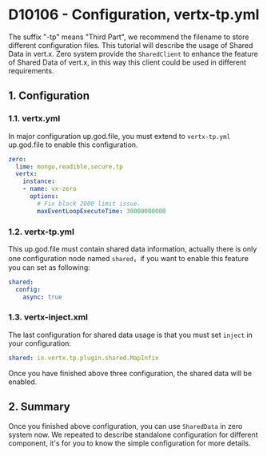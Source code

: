 # D10106 - Configuration, vertx-tp.yml

The suffix "-tp" means "Third Part", we recommend the filename to store different configuration files. This tutorial
will describe the usage of Shared Data in vert.x. Zero system provide the `SharedClient` to enhance the feature of
Shared Data of vert.x, in this way this client could be used in different requirements.

## 1. Configuration

### 1.1. vertx.yml

In major configuration up.god.file, you must extend to `vertx-tp.yml` up.god.file to enable this configuration.

```yaml
zero:
  lime: mongo,readible,secure,tp
  vertx:
    instance:
    - name: vx-zero
      options:
        # Fix block 2000 limit issue.
        maxEventLoopExecuteTime: 30000000000
```

### 1.2. vertx-tp.yml

This up.god.file must contain shared data information, actually there is only one configuration node named `shared`，if
you want to enable this feature you can set as following:

```yaml
shared:
  config:
    async: true
```

### 1.3. vertx-inject.xml

The last configuration for shared data usage is that you must set `inject` in your configuration:

```yaml
shared: io.vertx.tp.plugin.shared.MapInfix
```

Once you have finished above three configuration, the shared data will be enabled.

## 2. Summary

Once you finished above configuration, you can use `SharedData` in zero system now. We repeated to describe standalone
configuration for different component, it's for you to know the simple configuration for more details. 



